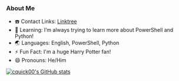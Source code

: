 ### About Me

- :phone: Contact Links: [Linktree](https://linktr.ee/cquick00)
- :book: Learning: I’m always trying to learn more about PowerShell and Python!
- :earth_asia: Languages: English, PowerShell, Python
- :zap: Fun Fact: I'm a huge Harry Potter fan!
- :smile: Pronouns: He/Him

[![cquick00's GitHub stats](https://github-readme-stats.vercel.app/api?username=cquick00&theme=panda)](https://github.com/anuraghazra/github-readme-stats)

<!--
**cquick00/cquick00** is a ✨ _special_ ✨ repository because its `README.md` (this file) appears on your GitHub profile.
-->
